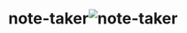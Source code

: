 # note-taker![note-taker](https://user-images.githubusercontent.com/84814933/126573834-132706f7-5175-4a6a-be6d-ce1be46cf86a.png)
